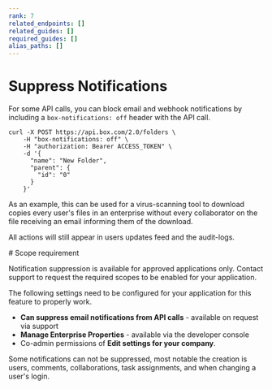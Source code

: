 ```yaml
---
rank: 7
related_endpoints: []
related_guides: []
required_guides: []
alias_paths: []
---
```


# Suppress Notifications

For some API calls, you can block email and webhook notifications by
including a `box-notifications: off` header with the API call.

<Tabs>
  <Tab title='cURL'>

```curl
curl -X POST https://api.box.com/2.0/folders \
    -H "box-notifications: off" \
    -H "authorization: Bearer ACCESS_TOKEN" \
    -d '{
      "name": "New Folder",
      "parent": {
        "id": "0"
      }
    }'
```

  </Tab>
</Tabs>

As an example, this can be used for a virus-scanning tool to download copies
every user's files in an enterprise without every collaborator on the file
receiving an email informing them of the download.

All actions will still appear in users updates feed and the audit-logs.

<Message type='warning'>
# Scope requirement

Notification suppression is available for approved applications only. Contact
support to request the required scopes to be enabled for your application.

The following settings need to be configured for your application for this feature
to properly work.

* **Can suppress email notifications from API calls** - available on request via support
* **Manage Enterprise Properties** - available via the developer console
* Co-admin permissions of **Edit settings for your company**.
</Message>

<Message type='notice'>
Some notifications can not be suppressed, most notable the creation is users,
comments, collaborations, task assignments, and when changing a user's login.
</Message>
